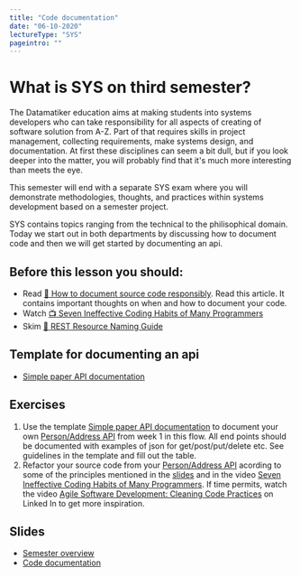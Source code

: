 ```yaml
---
title: "Code documentation"
date: "06-10-2020"
lectureType: "SYS"
pageintro: ""
---
```



# What is SYS on third semester?
The Datamatiker education aims at making students into systems developers who can take responsibility for all aspects of creating of software solution from A-Z. Part of that requires skills in project management, collecting requirements, make systems design, and documentation. At first these disciplines can seem a bit dull, but if you look deeper into the matter, you will probably find that it's much more interesting than meets the eye.

This semester will end with a separate SYS exam where you will demonstrate methodologies, thoughts, and practices within systems development based on a semester project.

SYS contains topics ranging from the technical to the philisophical domain. Today we start out in both departments by discussing how to document code and then we will get started by documenting an api. 


## Before this lesson you should:
- Read [:book: How to document source code responsibly](https://medium.com/@andrewgoldis/how-to-document-source-code-responsibly-2b2f303aa525). Read this article. It contains important thoughts on when and how to document your code.
- Watch [:tv: Seven Ineffective Coding Habits of Many Programmers](https://www.youtube.com/watch?v=ZsHMHukIlJY)
- Skim  [:book: REST Resource Naming Guide](https://restfulapi.net/resource-naming/)

## Template for documenting an api
- [Simple paper API documentation](https://docs.google.com/document/d/1SUe4aZ-hGW3mYO9c6DmBq_X0dbjGhl4Lr5VTLEb2yco/edit?usp=sharing)

## Exercises
1. Use the template [Simple paper API documentation](https://docs.google.com/document/d/1SUe4aZ-hGW3mYO9c6DmBq_X0dbjGhl4Lr5VTLEb2yco/edit?usp=sharing) to document your own [Person/Address API](https://docs.google.com/document/d/1YSpNeP3jqURRiPoYUTR6nkfQUXQOxRznuNkPFaPVmgE/edit?usp=sharing) from week 1 in this flow. All end points should be documented with examples of json for get/post/put/delete etc. See guidelines in the template and fill out the table.
2. Refactor your source code from your [Person/Address API](https://docs.google.com/document/d/1YSpNeP3jqURRiPoYUTR6nkfQUXQOxRznuNkPFaPVmgE/edit?usp=sharing)  acording to some of the principles mentioned in the [slides](https://docs.google.com/presentation/d/1TfvxJvD9sV6GE-_59KkVTnFu9c2OJsEMKEmWtTRSQGM/edit?usp=sharing) and in the video [Seven Ineffective Coding Habits of Many Programmers](https://www.youtube.com/watch?v=ZsHMHukIlJY). If time permits, watch the video [Agile Software Development: Cleaning Code Practices](https://www.linkedin.com/learning/agile-software-development-clean-coding-practices/write-code-for-humans-not-machines?u=57077785) on Linked In to get more inspiration.


## Slides
- [Semester overview](https://docs.google.com/presentation/d/11NCFmghVAiWEEOB57t7rIINKIa-xNCKZsdI4WxDwcIA/edit?usp=sharing)
- [Code documentation](https://docs.google.com/presentation/d/1TfvxJvD9sV6GE-_59KkVTnFu9c2OJsEMKEmWtTRSQGM/edit?usp=sharing)